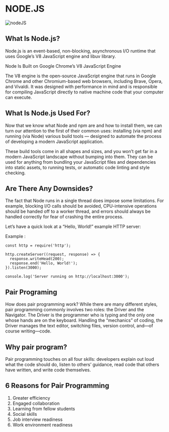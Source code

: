 # NODE.JS


![nodeJS](https://www.edlibre.com/wp-content/uploads/Nodejs.jpg)
## What Is Node.js?
Node.js is an event-based, non-blocking, asynchronous I/O runtime that uses Google’s V8 JavaScript engine and libuv library.

Node Is Built on Google Chrome’s V8 JavaScript Engine

The V8 engine is the open-source JavaScript engine that runs in Google Chrome and other Chromium-based web browsers, including Brave, Opera, and Vivaldi. It was designed with performance in mind and is responsible for compiling JavaScript directly to native machine code that your computer can execute.

## What Is Node.js Used For?
Now that we know what Node and npm are and how to install them, we can turn our attention to the first of their common uses: installing (via npm) and running (via Node) various build tools — designed to automate the process of developing a modern JavaScript application.

These build tools come in all shapes and sizes, and you won’t get far in a modern JavaScript landscape without bumping into them. They can be used for anything from bundling your JavaScript files and dependencies into static assets, to running tests, or automatic code linting and style checking.

## Are There Any Downsides?
The fact that Node runs in a single thread does impose some limitations. For example, blocking I/O calls should be avoided, CPU-intensive operations should be handed off to a worker thread, and errors should always be handled correctly for fear of crashing the entire process.

Let’s have a quick look at a “Hello, World!” example HTTP server:

Example :

```
const http = require('http');

http.createServer((request, response) => {
  response.writeHead(200);
  response.end('Hello, World!');
}).listen(3000);

console.log('Server running on http://localhost:3000');
```

## Pair Programing
How does pair programming work? While there are many different styles, pair programming commonly involves two roles: the Driver and the Navigator. The Driver is the programmer who is typing and the only one whose hands are on the keyboard. Handling the “mechanics” of coding, the Driver manages the text editor, switching files, version control, and—of course writing—code.

## Why pair program?
Pair programming touches on all four skills: developers explain out loud what the code should do, listen to others’ guidance, read code that others have written, and write code themselves.

## 6 Reasons for Pair Programming
1. Greater efficiency
2. Engaged collaboration
3. Learning from fellow students
4. Social skills
5. Job interview readiness
6. Work environment readiness